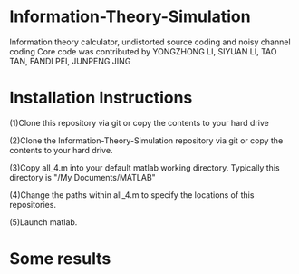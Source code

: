 # Information-Theory-Simulation
Information theory calculator, undistorted source coding and noisy channel coding
Core code was contributed by YONGZHONG LI, SIYUAN LI, TAO TAN, FANDI PEI, JUNPENG JING
# Installation Instructions
(1)Clone this repository via git or copy the contents to your hard drive

(2)Clone the Information-Theory-Simulation repository via git or copy the contents to your hard drive.

(3)Copy all_4.m into your default matlab working directory. Typically this directory is "/My Documents/MATLAB"

(4)Change the paths within all_4.m to specify the locations of this repositories.

(5)Launch matlab.
# Some results


